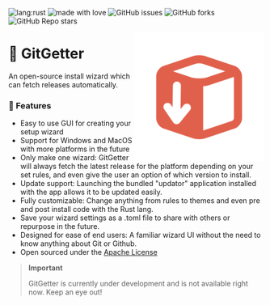 ![lang:rust](https://img.shields.io/badge/Langauge-Rust-orange)
![made with love](https://img.shields.io/badge/Made_With_Love-8A2BE2)
![GitHub issues](https://img.shields.io/github/issues/scruffykat/GitGetter)
![GitHub forks](https://img.shields.io/github/forks/scruffykat/GitGetter)
![GitHub Repo stars](https://img.shields.io/github/stars/scruffykat/GitGetter)


<img src="branding/logo/GitGetter.svg" align="right" width=255>

# 🐙 GitGetter
An open-source install wizard which can fetch releases automatically.

### 🎉 Features
- Easy to use GUI for creating your setup wizard
- Support for Windows and MacOS with more platforms in the future
- Only make one wizard: GitGetter will always fetch the latest release for the platform depending on your set rules, and even give the user an option of which version to install.
- Update support: Launching the bundled "updator" application installed with the app allows it to be updated easily.
- Fully customizable: Change anything from rules to themes and even pre and post install code with the Rust lang.
- Save your wizard settings as a .toml file to share with others or repurpose in the future.
- Designed for ease of end users: A familiar wizard UI without the need to know anything about Git or Github.
- Open sourced under the [Apache License](./LICENSE)

> **Important**
>
> GitGetter is currently under development and is not available right now. Keep an eye out!
